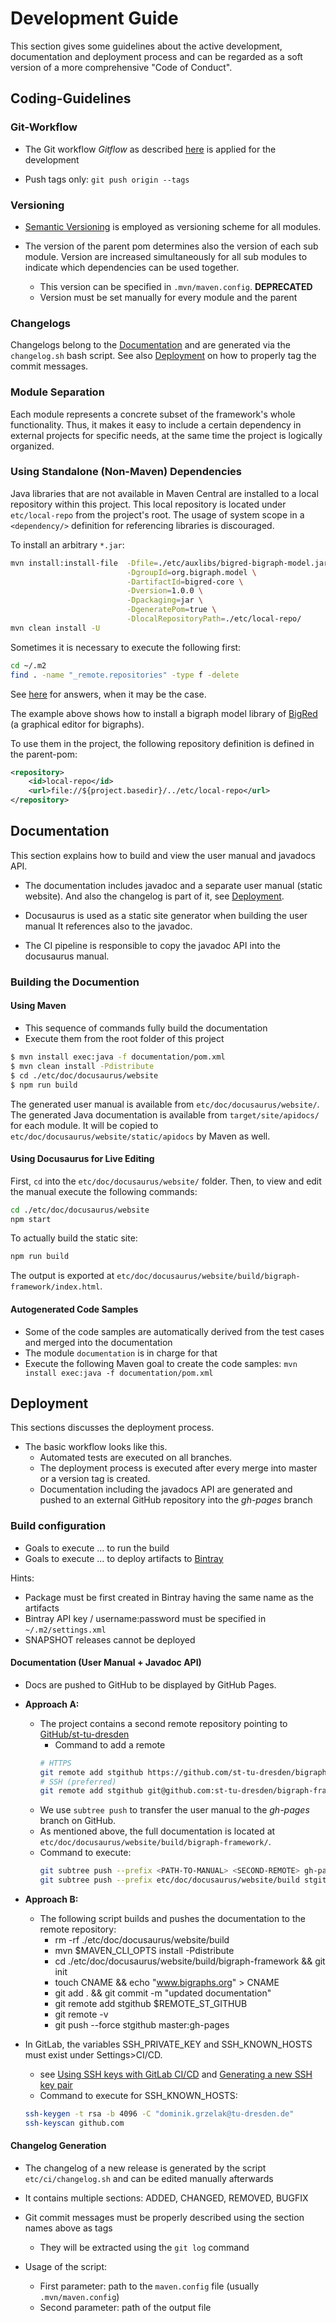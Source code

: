 # Development Guide

This section gives some guidelines about the active development, documentation and deployment process and can be regarded as a soft version of a more comprehensive "Code of Conduct".

## Coding-Guidelines

### Git-Workflow
- The Git workflow *Gitflow* as described [here](https://www.atlassian.com/git/tutorials/comparing-workflows/gitflow-workflow) is applied for the development 

- Push tags only: `git push origin --tags`

### Versioning

- [Semantic Versioning](https://semver.org/) is employed as versioning scheme for all modules.

- The version of the parent pom determines also the version of each sub module.
Version are increased simultaneously for all sub modules to indicate which dependencies
can be used together.
    - This version can be specified in `.mvn/maven.config`. **DEPRECATED**
    - Version must be set manually for every module and the parent

### Changelogs

Changelogs belong to the [Documentation](#Documentation) and are generated via the `changelog.sh` bash script. See also [Deployment](#Deployment) on how to properly tag the commit messages.

### Module Separation

Each module represents a concrete subset of the framework's whole functionality.
Thus, it makes it easy to include a certain dependency in external projects for
specific needs, at the same time the project is logically organized.

<!-- _v3: current -->
<!-- _v5: cdo migrated model -->
<!-- _v6: with extra BBigraph container object -->

### Using Standalone (Non-Maven) Dependencies

Java libraries that are not available in Maven Central are installed to a local repository within this project.
This local repository is located under `etc/local-repo` from the project's root.
The usage of system scope in a `<dependency/>` definition for referencing libraries is discouraged.

To install an arbitrary `*.jar`:
```bash
mvn install:install-file  -Dfile=./etc/auxlibs/bigred-bigraph-model.jar \
                          -DgroupId=org.bigraph.model \
                          -DartifactId=bigred-core \
                          -Dversion=1.0.0 \
                          -Dpackaging=jar \
                          -DgeneratePom=true \
                          -DlocalRepositoryPath=./etc/local-repo/
mvn clean install -U
```

Sometimes it is necessary to execute the following first:
```bash
cd ~/.m2
find . -name "_remote.repositories" -type f -delete
```
See [here](https://stackoverflow.com/questions/16866978/maven-cant-find-my-local-artifacts/) for answers, when it may be the case.

The example above shows how to install a bigraph model library of [BigRed]() (a graphical editor for bigraphs).

To use them in the project, the following repository definition is defined in the parent-pom:
```xml
<repository>
    <id>local-repo</id>
    <url>file://${project.basedir}/../etc/local-repo</url>
</repository>
```

## Documentation

This section explains how to build and view the user manual and javadocs API.

- The documentation includes javadoc and a separate user manual (static website).
And also the changelog is part of it, see [Deployment](#Deployment).

- Docusaurus is used as a static site generator when building the user manual
It references also to the javadoc.
- The CI pipeline is responsible to copy the javadoc API into the docusaurus manual.
<!-- [MkDocs](https://www.mkdocs.org) is used as a static site generator, for building the user manual -->
<!--    - Must be installed on the machine:-->
<!--        - MkDocs, see [installation instructions](https://www.mkdocs.org/#installation)-->
<!--        - Theme: [Bootstrap](https://mkdocs.readthedocs.io/en/0.15.3/user-guide/styling-your-docs/#bootstrap-and-bootswatch-themes)-->
<!--        - the theme is provided with the project and resides within `etc/doc/theme/mkdocs_windmill`-->
<!-- The corresponding content of the documentation files are stored in `etc/doc/` -->
<!-- The layout is generated automatically -->

### Building the Documention

#### Using Maven

- This sequence of commands fully build the documentation
- Execute them from the root folder of this project

```bash
$ mvn install exec:java -f documentation/pom.xml
$ mvn clean install -Pdistribute
$ cd ./etc/doc/docusaurus/website
$ npm run build
```

The generated user manual is available from `etc/doc/docusaurus/website/`.
The generated Java documentation is available from `target/site/apidocs/` for each module.
It will be copied to `etc/doc/docusaurus/website/static/apidocs` by Maven as well.

#### Using Docusaurus for Live Editing

First, `cd` into the `etc/doc/docusaurus/website/` folder.
Then, to view and edit the manual execute the following commands:
```bash
cd ./etc/doc/docusaurus/website
npm start
```
To actually build the static site:
```bash
npm run build
```
The output is exported at `etc/doc/docusaurus/website/build/bigraph-framework/index.html`.

#### Autogenerated Code Samples

- Some of the code samples are automatically derived from the test cases and merged into the documentation
- The module `documentation` is in charge for that
- Execute the following Maven goal to create the code samples: `mvn install exec:java -f documentation/pom.xml`

<!--### Using Mkdocs directly-->

<!--- for testing purposes only-->

<!--You can also manually build the documentation using `mkdocs` directly:-->

<!--```bash-->
<!--# change into the 'etc/doc/' folder-->
<!--$ cd ./etc/doc/-->
<!--# start the build process: the html files are placed into the sub folder 'sites'-->
<!--$ mkdocs build-->
<!--# to publish them on a locally created web server (with auto-reload on changes)-->
<!--$ mkdocs serve-->
<!--```-->

## Deployment

This sections discusses the deployment process.

- The basic workflow looks like this.
  - Automated tests are executed on all branches.
  - The deployment process is executed after every merge into master or a 
    version tag is created.
  - Documentation including the javadocs API are generated and pushed to an
    external GitHub repository into the *gh-pages* branch

### Build configuration

- Goals to execute ... to run the build
- Goals to execute ... to deploy artifacts to [Bintray](https://bintray.com/)

Hints:
- Package must be first created in Bintray having the same name as the artifacts
- Bintray API key / username:password must be specified in `~/.m2/settings.xml`
- SNAPSHOT releases cannot be deployed

#### Documentation (User Manual + Javadoc API)

- Docs are pushed to GitHub to be displayed by GitHub Pages.

- **Approach A:**
    - The project contains a second remote repository pointing to [GitHub/st-tu-dresden](https://github.com/st-tu-dresden/)
        - Command to add a remote
        ```bash
        # HTTPS
        git remote add stgithub https://github.com/st-tu-dresden/bigraph-framework.git
        # SSH (preferred)
        git remote add stgithub git@github.com:st-tu-dresden/bigraph-framework.git
        ```
    - We use `subtree push` to transfer the user manual to the *gh-pages* branch on GitHub.
    - As mentioned above, the full documentation is located at `etc/doc/docusaurus/website/build/bigraph-framework/`.
    - Command to execute:
        ```bash
        git subtree push --prefix <PATH-TO-MANUAL> <SECOND-REMOTE> gh-pages
        git subtree push --prefix etc/doc/docusaurus/website/build stgithub gh-pages
        ```
- **Approach B:**
    - The following script builds and pushes the documentation to the remote repository:
        - rm -rf ./etc/doc/docusaurus/website/build
        - mvn $MAVEN_CLI_OPTS install -Pdistribute
        - cd ./etc/doc/docusaurus/website/build/bigraph-framework && git init
        - touch CNAME && echo "www.bigraphs.org" > CNAME
        - git add . && git commit -m "updated documentation"
        - git remote add stgithub $REMOTE_ST_GITHUB
        - git remote -v
        - git push --force stgithub master:gh-pages

- In GitLab, the variables SSH_PRIVATE_KEY and SSH_KNOWN_HOSTS must exist under Settings>CI/CD.
    - see [Using SSH keys with GitLab CI/CD](https://docs.gitlab.com/ee/ci/ssh_keys/)
    and [Generating a new SSH key pair](https://docs.gitlab.com/ee/ssh/#generating-a-new-ssh-key-pair)
    - Command to execute for SSH_KNOWN_HOSTS:
    ```bash
    ssh-keygen -t rsa -b 4096 -C "dominik.grzelak@tu-dresden.de"
    ssh-keyscan github.com
    ```

#### Changelog Generation

- The changelog of a new release is generated by the script `etc/ci/changelog.sh` and can be edited
manually afterwards
- It contains multiple sections: ADDED, CHANGED, REMOVED, BUGFIX
- Git commit messages must be properly described using the section names
above as tags
    - They will be extracted using the `git log` command
  
- Usage of the script:
    - First parameter: path to the `maven.config` file (usually `.mvn/maven.config`)
    - Second parameter: path of the output file